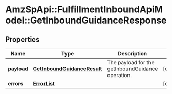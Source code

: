 # AmzSpApi::FulfillmentInboundApiModel::GetInboundGuidanceResponse

## Properties
Name | Type | Description | Notes
------------ | ------------- | ------------- | -------------
**payload** | [**GetInboundGuidanceResult**](GetInboundGuidanceResult.md) | The payload for the getInboundGuidance operation. | [optional] 
**errors** | [**ErrorList**](ErrorList.md) |  | [optional] 


